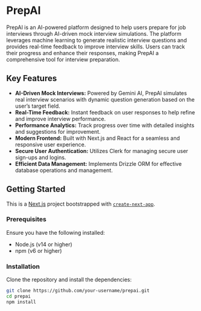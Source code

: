 # PrepAI

PrepAI is an AI-powered platform designed to help users prepare for job interviews through AI-driven mock interview simulations. The platform leverages machine learning to generate realistic interview questions and provides real-time feedback to improve interview skills. Users can track their progress and enhance their responses, making PrepAI a comprehensive tool for interview preparation.

## Key Features
- **AI-Driven Mock Interviews:** Powered by Gemini AI, PrepAI simulates real interview scenarios with dynamic question generation based on the user’s target field.
- **Real-Time Feedback:** Instant feedback on user responses to help refine and improve interview performance.
- **Performance Analytics:** Track progress over time with detailed insights and suggestions for improvement.
- **Modern Frontend:** Built with Next.js and React for a seamless and responsive user experience.
- **Secure User Authentication:** Utilizes Clerk for managing secure user sign-ups and logins.
- **Efficient Data Management:** Implements Drizzle ORM for effective database operations and management.

## Getting Started

This is a [Next.js](https://nextjs.org/) project bootstrapped with [`create-next-app`](https://github.com/vercel/next.js/tree/canary/packages/create-next-app).

### Prerequisites

Ensure you have the following installed:

- Node.js (v14 or higher)
- npm (v6 or higher)

### Installation

Clone the repository and install the dependencies:

```bash
git clone https://github.com/your-username/prepai.git
cd prepai
npm install




